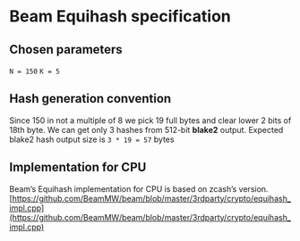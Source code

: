 # Beam Equihash specification

## Chosen parameters
`N = 150`
`K = 5`

## Hash generation convention
Since 150 in not a multiple of 8 we pick 19 full bytes and clear lower 2 bits of 18th byte.
We can get only 3 hashes from 512-bit **blake2** output.
Expected blake2 hash output size is `3 * 19 = 57` bytes


## Implementation for CPU
Beam’s Equihash implementation for CPU is based on zcash’s version.
[https://github.com/BeamMW/beam/blob/master/3rdparty/crypto/equihash_impl.cpp](https://github.com/BeamMW/beam/blob/master/3rdparty/crypto/equihash_impl.cpp)